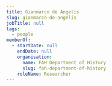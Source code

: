 ```yaml
---
title: Gianmarco de Angelis
slug: gianmarco-de-angelis
jobTitle: null
tags:
  - people
memberOf:
  - startDate: null
    endDate: null
    organisation:
      name: FAH Department of History
      slug: fah-department-of-history
    roleName: Researcher
---
```

